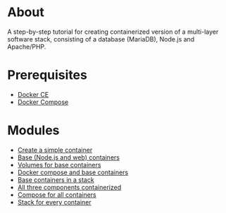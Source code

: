# About

A step-by-step tutorial for creating containerized version of a multi-layer
software stack, consisting of a database (MariaDB), Node.js and Apache/PHP.

# Prerequisites

- [Docker CE](https://docs.docker.com/install/)
- [Docker Compose](https://docs.docker.com/compose/install/)

# Modules

- [Create a simple container](0_simple_container)
- [Base (Node.js and web) containers](1_base_containers)
- [Volumes for base containers](2_base_containers_volumes)
- [Docker compose and base containers](3_base_containers_compose)
- [Base containers in a stack](4_base_containers_stack)
- [All three components containerized](5_all_containers)
- [Compose for all containers](6_all_containers_compose)
- [Stack for every container](7_all_containers_stack)
